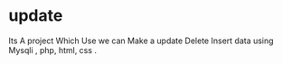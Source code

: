 # update
Its A project Which Use we can Make a update Delete Insert data using Mysqli , php, html, css .
